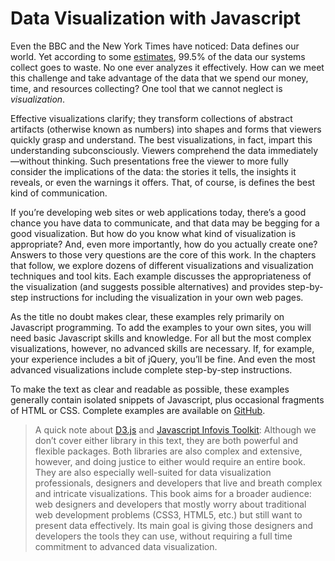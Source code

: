 # Data Visualization with Javascript

Even the BBC and the New York Times have noticed: Data defines our world. Yet according to some [estimates](http://www.theregister.co.uk/2012/06/04/big_data_too_big/), 99.5% of the data our systems collect goes to waste. No one ever analyzes it effectively. How can we meet this challenge and take advantage of the data that we spend our money, time, and resources collecting? One tool that we cannot neglect is _visualization_.

Effective visualizations clarify; they transform collections of abstract artifacts (otherwise known as numbers) into shapes and forms that viewers quickly grasp and understand. The best visualizations, in fact, impart this understanding subconsciously. Viewers comprehend the data immediately—without thinking. Such presentations free the viewer to more fully consider the implications of the data: the stories it tells, the insights it reveals, or even the warnings it offers. That, of course, is defines the best kind of communication.

If you’re developing web sites or web applications today, there’s a good chance you have data to communicate, and that data may be begging for a good visualization. But how do you know what kind of visualization is appropriate? And, even more importantly, how do you actually create one? Answers to those very questions are the core of this work. In the chapters that follow, we explore dozens of different visualizations and visualization techniques and tool kits. Each example discusses the appropriateness of the visualization (and suggests possible alternatives) and provides step-by-step instructions for including the visualization in your own web pages.

As the title no doubt makes clear, these examples rely primarily on Javascript programming. To add the examples to your own sites, you will need basic Javascript skills and knowledge. For all but the most complex visualizations, however, no advanced skills are necessary. If, for example, your experience includes a bit of jQuery, you’ll be fine. And even the most advanced visualizations include complete step-by-step instructions.

To make the text as clear and readable as possible, these examples generally contain isolated snippets of Javascript, plus occasional fragments of HTML or CSS. Complete examples are available on [GitHub](https://github.com/sathomas/jsdataviz).

> A quick note about [D3.js](http://d3js.org) and [Javascript Infovis Toolkit](http://philogb.github.com/jit/): Although we don’t cover either library in this text, they are both powerful and flexible packages. Both libraries are also complex and extensive, however, and doing justice to either would require an entire book. They are also especially well-suited for data visualization professionals, designers and developers that live and breath complex and intricate visualizations. This book aims for a broader audience: web designers and developers that mostly worry about traditional web development problems (CSS3, HTML5, etc.) but still want to present data effectively. Its main goal is giving those designers and developers the tools they can use, without requiring a full time commitment to advanced data visualization.
